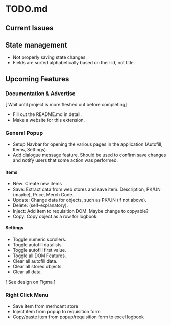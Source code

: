 # **TODO.md**

## **Current Issues**

## State management
- Not properly saving state changes.
- Fields are sorted alphabetically based on their id, not title. 

## **Upcoming Features**

### Documentation & Advertise

[ Wait until project is more fleshed out before completing]
- Fill out the README.md in detail.
- Make a website for this extension.


### General Popup
- Setup Navbar for opening the various pages in the application (Autofill, Items, Settings).
- Add dialogue message feature. Should be used to confirm save changes and notify users that some action was performed.


#### Items
- New: Create new items 
- Save: Extract data from web stores and save item. Description, PK/UN (maybe), Price, Merch Code.
- Update: Change data for objects, such as PK/UN (if not above).
- Delete: (self-explanatory).
- Inject: Add item to requisition DOM. Maybe change to copyable?
- Copy: Copy object as a row for logbook.


#### Settings
- Toggle numeric scrollers.
- Toggle autofill datalists.
- Toggle autofill first value.
- Toggle all DOM Features.
- Clear all autofill data.
- Clear all stored objects.
- Clear all data.

[ See design on Figma ]

### Right Click Menu
- Save item from merhcant store
- Inject item from popup to requisition form
- Copy/paste item from popup/requisition form to excel logbook


